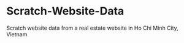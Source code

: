 # Scratch-Website-Data
Scratch website data from a real estate website in Ho Chi Minh City, Vietnam
